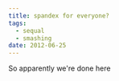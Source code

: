 ```yaml
---
title: spandex for everyone?
tags:
  - sequal
  - smashing
date: 2012-06-25
---
```

So apparently we're done here


